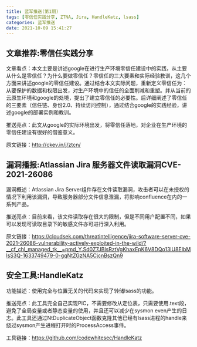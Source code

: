 ```yaml
---
title: 蓝军推送(第1期)
tags: [零信任实践分享, ZTNA, Jira, HandleKatz, lsass]
categories: 蓝军推送
date: 2021-10-09 15:41:27
---
```



## 文章推荐:零信任实践分享

文章看点：本文主要是讲述google在进行生产环境零信任建设中的实践，从主要从什么是零信任？为什么要做零信任？零信任的三大要素和实际经验教训，这几个方面来讲述google的零信任建设。通过结合本文实际问题，重新定义零信任为：从要保护的数据和权限出发，对生产环境中的信任的全面削减和重塑。并从当前的云原生环境和google的处境，提出了建立零信任的必要性。后详细阐述了零信任的三要素（信任链、身份2.0、持续访问控制），通过结合google的实践经验，讲述google的部署实例和教训。

推送亮点：此文从google的实际环境出发，将零信任落地，对企业在生产环境的零信任建设有很好的借鉴意义。

原文链接：http://ckev.in/j/ztcn/

## 漏洞播报:Atlassian Jira 服务器文件读取漏洞CVE-2021-26086

漏洞概述：Atlassian Jira Server组件存在文件读取漏洞，攻击者可以在未授权的情况下利用该漏洞，导致服务器部分文件信息泄漏，将影响confluence在内的一系列产品。

推送亮点：目前来看，该文件读取存在很大的限制，但是不同用户配置不同，如果可以发现可读取目录下的敏感文件亦可进行深入利用。

原文链接：https://cloudsek.com/threatintelligence/jira-software-server-cve-2021-26086-vulnerability-actively-exploited-in-the-wild/?__cf_chl_managed_tk__=pmd_Y.Sd0Z7JBlsRztVgKhaxEpK6V8DQo13lU8EIbMlsS3Q-1633749479-0-gqNtZGzNA5CjcnBszQn9

## 安全工具:HandleKatz

功能描述：使用完全与位置无关的代码来实现了转储lsass的功能。

推送亮点：此工具完全自己实现PIC，不需要修改从定位表，只需要使用.text段，避免了全局变量或者静态变量的使用，并且还可以减少在sysmon even产生的日志。此工具还通过NtDuplicateObject函数克隆其他已经有lsass进程的handle来绕过sysmon产生进程打开时的ProcessAccess事件。

工具链接：https://github.com/codewhitesec/HandleKatz
